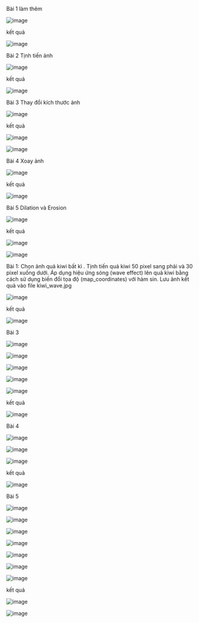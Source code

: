 

Bài 1 làm thêm

![image](https://github.com/user-attachments/assets/efef3ac8-4b32-472c-8bba-c15be95a7e67)

kết quả 

![image](https://github.com/user-attachments/assets/f9855116-d20d-4d91-a32a-5db12191eaa2)

Bài 2  Tịnh tiến ảnh

![image](https://github.com/user-attachments/assets/7dcff99f-a1e1-4e81-8bfa-72760c88a70a)

kết quả 

![image](https://github.com/user-attachments/assets/8b115fde-a89a-48b5-b08d-dbcea91c2151)

Bài 3 Thay đổi kích thước ảnh

![image](https://github.com/user-attachments/assets/b548d9a8-dbbe-45b2-8ce5-4a9cbde5f7ff)


kết quả 

![image](https://github.com/user-attachments/assets/1659ece4-aeeb-4c60-8f60-51b2fa68af29)

![image](https://github.com/user-attachments/assets/c62d9574-b7e1-4450-bef5-6816e7469eed)

Bài 4 Xoay ảnh

![image](https://github.com/user-attachments/assets/38bc6856-fb97-4ba6-8f7e-df2713866193)


kết quả 

![image](https://github.com/user-attachments/assets/b3580049-3ed0-4ecf-9294-f654e6ac9d4f)

Bài 5 Dilation và Erosion

![image](https://github.com/user-attachments/assets/82163a19-7597-4a51-8bbb-e8d83e383150)

kết quả 

![image](https://github.com/user-attachments/assets/b1b9876f-93a7-43d6-9bc0-93eec9ad7a74)

![image](https://github.com/user-attachments/assets/06de8f75-a84a-4790-90e0-d18cc8c2af81)


Bài 1: 
Chọn ảnh quả kiwi bất kì .
Tịnh tiến quả kiwi 50 pixel sang phải và 30 pixel xuống dưới.
Áp dụng hiệu ứng sóng (wave effect) lên quả kiwi bằng cách sử dụng biến đổi tọa độ (map_coordinates) với hàm sin.
Lưu ảnh kết quả vào file kiwi_wave.jpg


![image](https://github.com/user-attachments/assets/7811e191-1185-48d6-989c-bcf6e801ab37)

kết quả 

![image](https://github.com/user-attachments/assets/7117556c-e485-4015-a965-1884d315b0c1)

Bài 3 

![image](https://github.com/user-attachments/assets/54f3aea3-9104-48fe-b318-6cf6636aebc0)

![image](https://github.com/user-attachments/assets/6850d355-5294-43a1-9dd0-ec0d2180dad2)

![image](https://github.com/user-attachments/assets/439de211-3bea-4790-ab6a-2a5cb172057e)

![image](https://github.com/user-attachments/assets/7acd47ea-8d02-47ea-b77b-4a5490026779)

![image](https://github.com/user-attachments/assets/1c78cc80-be75-47b3-bf74-4003b4bf6c5b)

kết quả 

![image](https://github.com/user-attachments/assets/8062a051-f8b1-481c-a664-eba7b51fbed6)

Bài 4 

![image](https://github.com/user-attachments/assets/3be99873-7ad5-4ff0-9bf5-99a5832c5d45)


![image](https://github.com/user-attachments/assets/cc147f5d-70fe-433a-b097-903d2b3695fc)

![image](https://github.com/user-attachments/assets/597ac510-8d08-43d2-b2b7-34560467cba8)

kết quả 

![image](https://github.com/user-attachments/assets/bb6751e9-2c6d-445d-8fd0-bb9df3601d39)

Bài 5 

![image](https://github.com/user-attachments/assets/1d034f4c-ceb1-49c2-bdbd-b7bd8d023743)

![image](https://github.com/user-attachments/assets/3554ea24-0c40-4c66-a602-084a843c19f1)

![image](https://github.com/user-attachments/assets/83b4aa11-899a-4512-9dee-0f43f75aa084)

![image](https://github.com/user-attachments/assets/8012338f-7ca8-4bc2-8693-155443ad199e)

![image](https://github.com/user-attachments/assets/bfc00209-d2a9-4e29-a1a8-59c8f7fd1fd5)

![image](https://github.com/user-attachments/assets/e0305fd2-ad70-4818-adbb-acd8e1b9ac7b)

![image](https://github.com/user-attachments/assets/5a4a233b-13fb-4742-80a2-194d18836628)

kết quả 

![image](https://github.com/user-attachments/assets/9deed062-d76c-415d-8032-93abcb9cdb12)

![image](https://github.com/user-attachments/assets/f47b3a72-8fbf-48cd-8a79-7f498349eb45)



























